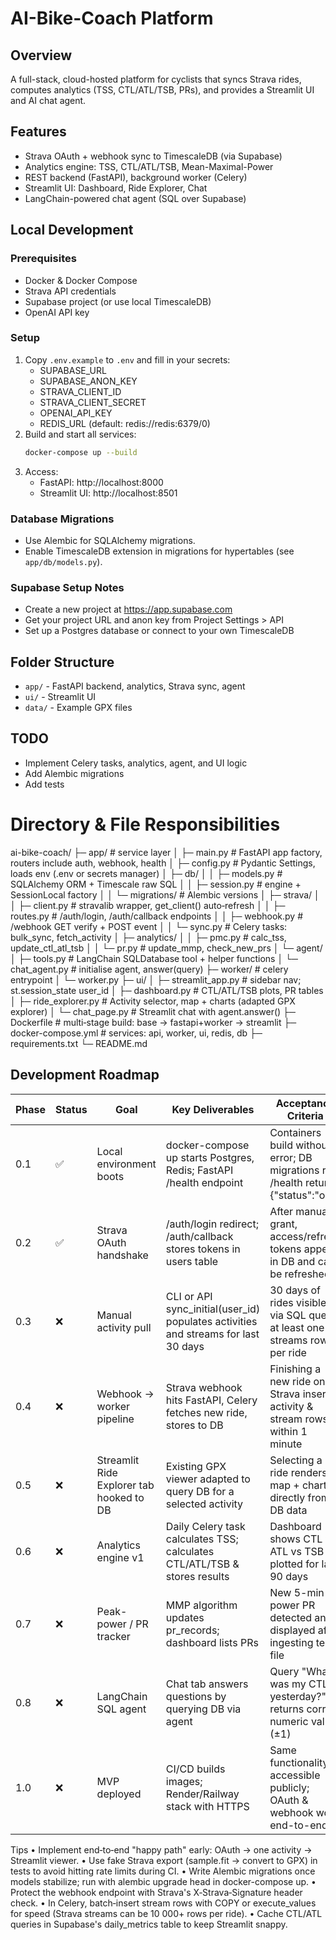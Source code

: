 # AI-Bike-Coach Platform

## Overview
A full-stack, cloud-hosted platform for cyclists that syncs Strava rides, computes analytics (TSS, CTL/ATL/TSB, PRs), and provides a Streamlit UI and AI chat agent.

## Features
- Strava OAuth + webhook sync to TimescaleDB (via Supabase)
- Analytics engine: TSS, CTL/ATL/TSB, Mean-Maximal-Power
- REST backend (FastAPI), background worker (Celery)
- Streamlit UI: Dashboard, Ride Explorer, Chat
- LangChain-powered chat agent (SQL over Supabase)

## Local Development

### Prerequisites
- Docker & Docker Compose
- Strava API credentials
- Supabase project (or use local TimescaleDB)
- OpenAI API key

### Setup
1. Copy `.env.example` to `.env` and fill in your secrets:
   - SUPABASE_URL
   - SUPABASE_ANON_KEY
   - STRAVA_CLIENT_ID
   - STRAVA_CLIENT_SECRET
   - OPENAI_API_KEY
   - REDIS_URL (default: redis://redis:6379/0)
2. Build and start all services:
   ```sh
   docker-compose up --build
   ```
3. Access:
   - FastAPI: http://localhost:8000
   - Streamlit UI: http://localhost:8501

### Database Migrations
- Use Alembic for SQLAlchemy migrations.
- Enable TimescaleDB extension in migrations for hypertables (see `app/db/models.py`).

### Supabase Setup Notes
- Create a new project at https://app.supabase.com
- Get your project URL and anon key from Project Settings > API
- Set up a Postgres database or connect to your own TimescaleDB

## Folder Structure
- `app/` - FastAPI backend, analytics, Strava sync, agent
- `ui/` - Streamlit UI
- `data/` - Example GPX files

## TODO
- Implement Celery tasks, analytics, agent, and UI logic
- Add Alembic migrations
- Add tests


# Directory & File Responsibilities

ai-bike-coach/
├─ app/                 # service layer
│  ├─ main.py           # FastAPI app factory, routers include auth, webhook, health
│  ├─ config.py         # Pydantic Settings, loads env (.env or secrets manager)
│  ├─ db/
│  │  ├─ models.py      # SQLAlchemy ORM + Timescale raw SQL
│  │  ├─ session.py     # engine + SessionLocal factory
│  │  └─ migrations/    # Alembic versions
│  ├─ strava/
│  │  ├─ client.py      # stravalib wrapper, get_client() auto‑refresh
│  │  ├─ routes.py      # /auth/login, /auth/callback endpoints
│  │  ├─ webhook.py     # /webhook GET verify + POST event
│  │  └─ sync.py        # Celery tasks: bulk_sync, fetch_activity
│  ├─ analytics/
│  │  ├─ pmc.py         # calc_tss, update_ctl_atl_tsb
│  │  └─ pr.py          # update_mmp, check_new_prs
│  └─ agent/
│     ├─ tools.py       # LangChain SQLDatabase tool + helper functions
│     └─ chat_agent.py  # initialise agent, answer(query)
├─ worker/              # celery entrypoint
│  └─ worker.py
├─ ui/
│  ├─ streamlit_app.py  # sidebar nav; st.session_state user_id
│  ├─ dashboard.py      # CTL/ATL/TSB plots, PR tables
│  ├─ ride_explorer.py  # Activity selector, map + charts (adapted GPX explorer)
│  └─ chat_page.py      # Streamlit chat with agent.answer()
├─ Dockerfile           # multi‑stage build: base -> fastapi+worker -> streamlit
├─ docker-compose.yml   # services: api, worker, ui, redis, db
├─ requirements.txt
└─ README.md

## Development Roadmap

| Phase | Status | Goal | Key Deliverables | Acceptance Criteria |
|-------|--------|------|-----------------|---------------------|
| 0.1 | ✅ | Local environment boots | docker-compose up starts Postgres, Redis; FastAPI /health endpoint | Containers build without error; DB migrations run; /health returns {"status":"ok"} |
| 0.2 | ✅ | Strava OAuth handshake | /auth/login redirect; /auth/callback stores tokens in users table | After manual grant, access/refresh tokens appear in DB and can be refreshed |
| 0.3 | ❌ | Manual activity pull | CLI or API sync_initial(user_id) populates activities and streams for last 30 days | 30 days of rides visible via SQL query; at least one streams row per ride |
| 0.4 | ❌ | Webhook → worker pipeline | Strava webhook hits FastAPI, Celery fetches new ride, stores to DB | Finishing a new ride on Strava inserts activity & stream rows within 1 minute |
| 0.5 | ❌ | Streamlit Ride Explorer tab hooked to DB | Existing GPX viewer adapted to query DB for a selected activity | Selecting a ride renders map + charts directly from DB data |
| 0.6 | ❌ | Analytics engine v1 | Daily Celery task calculates TSS; calculates CTL/ATL/TSB & stores results | Dashboard shows CTL vs ATL vs TSB plotted for last 90 days |
| 0.7 | ❌ | Peak-power / PR tracker | MMP algorithm updates pr_records; dashboard lists PRs | New 5-min power PR detected and displayed after ingesting test file |
| 0.8 | ❌ | LangChain SQL agent | Chat tab answers questions by querying DB via agent | Query "What was my CTL yesterday?" returns correct numeric value (±1) |
| 1.0 | ❌ | MVP deployed | CI/CD builds images; Render/Railway stack with HTTPS | Same functionality accessible publicly; OAuth & webhook work end-to-end |

Tips
	•	Implement end‑to‑end "happy path" early: OAuth → one activity → Streamlit viewer.
	•	Use fake Strava export (sample.fit → convert to GPX) in tests to avoid hitting rate limits during CI.
	•	Write Alembic migrations once models stabilize; run with alembic upgrade head in docker-compose up.
	•	Protect the webhook endpoint with Strava's X‑Strava‑Signature header check.
	•	In Celery, batch‑insert stream rows with COPY or execute_values for speed (Strava streams can be 10 000+ rows per ride).
	•	Cache CTL/ATL queries in Supabase's daily_metrics table to keep Streamlit snappy.
